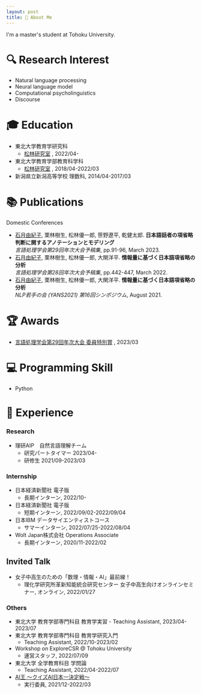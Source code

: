 ```yaml
---
layout: post
title: 💁 About Me
---
```

I'm a master's student at Tohoku University.
# 🔍  Research Interest
- Natural language processing
- Neural language model
- Computational psycholinguistics
- Discourse

# 🎓  Education 
- 東北大学教育学研究科
    - [松林研究室](https://www.edunlp.sed.tohoku.ac.jp/) , 2022/04-
- 東北大学教育学部教育科学科
    - [松林研究室](https://www.edunlp.sed.tohoku.ac.jp/) , 2018/04-2022/03
- 新潟県立新潟高等学校 理数科, 2014/04-2017/03

# 📚 Publications
Domestic Conferences
- <u>石月由紀子</u>, 栗林樹生, 松林優一郎, 笹野遼平, 乾健太郎. **日本語話者の項省略判断に関するアノテーションとモデリング**\
   *言語処理学会第29回年次大会予稿集*, pp.91-96, March 2023.
- <u>石月由紀子</u>, 栗林樹生, 松林優一郎, 大関洋平. **情報量に基づく日本語項省略の分析**\
*言語処理学会第28回年次大会予稿集*, pp.442-447, March 2022.
- <u>石月由紀子</u>, 栗林樹生, 松林優一郎, 大関洋平. **情報量に基づく日本語項省略の分析**\
*NLP若手の会 (YANS2021) 第16回シンポジウム*, August 2021.

# 🏆 Awards
- [言語処理学会第29回年次大会 委員特別賞](https://www.anlp.jp/nlp2023/award.html) , 2023/03 

# 💻  Programming Skill
- Python

# 🚀  Experience
### Research
- 理研AIP　自然言語理解チーム　
    - 研究パートタイマー 2023/04-
    - 研修生 2021/09-2023/03
    
### Internship
- 日本経済新聞社 電子版
    - 長期インターン, 2022/10-
- 日本経済新聞社 電子版
    - 短期インターン, 2022/09/02-2022/09/04
- 日本IBM データサイエンティストコース
    - サマーインターン, 2022/07/25-2022/08/04
- Wolt Japan株式会社 Operations Associate
    - 長期インターン, 2020/11-2022/02
    
## Invited Talk
- 女子中高生のための「数理・情報・AI」最前線！
    - 理化学研究所革新知能統合研究センター 女子中高生向けオンラインセミナー, オンライン, 2022/01/27
    
### Others
- 東北大学 教育学部専門科目 教育学実習
      - Teaching Assistant, 2023/04-2023/07
- 東北大学 教育学部専門科目 教育学研究入門
    - Teaching Assistant, 2022/10-2023/02
- Workshop on ExploreCSR @ Tohoku University
    - 運営スタッフ, 2022/07/09
- 東北大学 全学教育科目 学問論
    - Teaching Assistant, 2022/04-2022/07
- [AI王 〜クイズAI日本一決定戦〜](https://sites.google.com/view/project-aio/) 
    - 実行委員, 2021/12-2022/03
    





